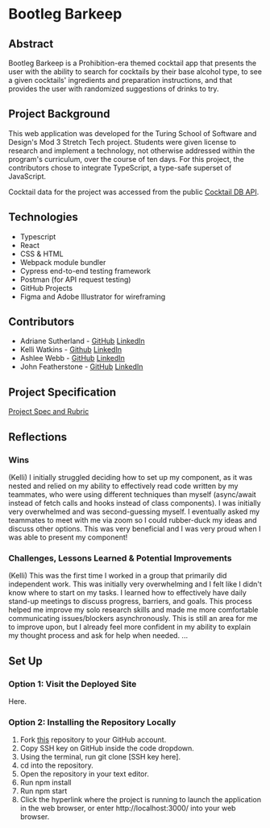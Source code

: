 # Bootleg Barkeep
## Abstract
Bootleg Barkeep is a Prohibition-era themed cocktail app that presents the user with the ability to search for cocktails by their base alcohol type, to see a given cocktails' ingredients and preparation instructions, and that provides the user with randomized suggestions of drinks to try.
## Project Background
This web application was developed for the Turing School of Software and Design's Mod 3 Stretch Tech project. Students were given license to research and implement a technology, not otherwise addressed within the program's curriculum, over the course of ten days. For this project, the contributors chose to integrate TypeScript, a type-safe superset of JavaScript.

Cocktail data for the project was accessed from the public [Cocktail DB API](https://www.thecocktaildb.com/api.php). 
## Technologies
  - Typescript
  - React
  - CSS & HTML
  - Webpack module bundler
  - Cypress end-to-end testing framework
  - Postman (for API request testing)
  - GitHub Projects
  - Figma and Adobe Illustrator for wireframing
## Contributors
  - Adriane Sutherland - [GitHub](https://github.com/asutherland91) [LinkedIn](https://www.linkedin.com/in/adrianesutherland/)
  - Kelli Watkins - [Github](https://github.com/klwats) [LinkedIn](https://www.linkedin.com/in/kelli-watkins-1b73418b/)
  - Ashlee Webb - [GitHub](https://github.com/AshleeAWebb) [LinkedIn](https://www.linkedin.com/in/ashlee-webb/)
  - John Featherstone - [GitHub](https://github.com/JWFeatherstone) [LinkedIn](https://www.linkedin.com/in/john-w-featherstone/)
## Project Specification
[Project Spec and Rubric](https://frontend.turing.edu/projects/module-3/stretch.html)
## Reflections
### Wins
(Kelli) I initially struggled deciding how to set up my component, as it was nested and relied on my ability to effectively read code written by my teammates, who were using different techniques than myself (async/await instead of fetch calls and hooks instead of class components). I was initially very overwhelmed and was second-guessing myself. I eventually asked my teammates to meet with me via zoom so I could rubber-duck my ideas and discuss other options. This was very beneficial and I was very proud when I was able to present my component!
### Challenges, Lessons Learned & Potential Improvements
(Kelli) This was the first time I worked in a group that primarily did independent work. This was initially very overwhelming and I felt like I didn't know where to start on my tasks. I learned how to effectively have daily stand-up meetings to discuss progress, barriers, and goals. This process helped me improve my solo research skills and made me more comfortable communicating issues/blockers asynchronously. This is still an area for me to improve upon, but I already feel more confident in my ability to explain my thought process and ask for help when needed.
...
## Set Up
### Option 1: Visit the Deployed Site
Here.
### Option 2: Installing the Repository Locally
1. Fork [this](https://github.com/JWFeatherstone/bootleg-barkeep) repository to your GitHub account.
1. Copy SSH key on GitHub inside the code dropdown.
1. Using the terminal, run git clone [SSH key here].
1. cd into the repository.
1. Open the repository in your text editor.
1. Run npm install
1. Run npm start
1. Click the hyperlink where the project is running to launch the application in the web browser, or enter http://localhost:3000/ into your web browser.



